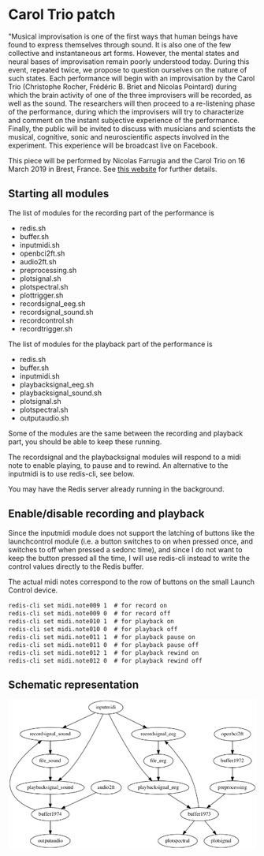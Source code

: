 # Carol Trio patch

"Musical improvisation is one of the first ways that human beings have found to
express themselves through sound. It is also one of the few collective and
instantaneous art forms. However, the mental states and neural bases of
improvisation remain poorly understood today. During this event, repeated twice,
we propose to question ourselves on the nature of such states. Each performance
will begin with an improvisation by the Carol Trio (Christophe Rocher, Frédéric
B. Briet and Nicolas Pointard) during which the brain activity of one of the
three improvisers will be recorded, as well as the sound. The researchers will
then proceed to a re-listening phase of the performance, during which the
improvisers will try to characterize and comment on the instant subjective
experience of the performance. Finally, the public will be invited to discuss
with musicians and scientists the musical, cognitive, sonic and neuroscientific
aspects involved in the experiment. This experience will be broadcast live on
Facebook.

This piece will be performed by Nicolas Farrugia and the Carol Trio on 16 March
2019 in Brest, France. See [this website](https://dev.semaineducerveau.fr/manifestation/cerveau-et-improvisation-musicale%E2%80%89-un-concert-exploratoire/) for further details.

## Starting all modules

The list of modules for the recording part of the performance is

-  redis.sh
-  buffer.sh
-  inputmidi.sh
-  openbci2ft.sh
-  audio2ft.sh
-  preprocessing.sh
-  plotsignal.sh
-  plotspectral.sh
-  plottrigger.sh
-  recordsignal_eeg.sh
-  recordsignal_sound.sh
-  recordcontrol.sh
-  recordtrigger.sh

The list of modules for the playback part of the performance is

-  redis.sh
-  buffer.sh
-  inputmidi.sh
-  playbacksignal_eeg.sh
-  playbacksignal_sound.sh
-  plotsignal.sh
-  plotspectral.sh
-  outputaudio.sh

Some of the modules are the same between the recording and playback part, you
should be able to keep these running.

The recordsignal and the playbacksignal modules will respond to a midi note to
enable playing, to pause and to rewind. An alternative to the inputmidi is to
use redis-cli, see below.

You may have the Redis server already running in the background.

## Enable/disable recording and playback

Since the inputmidi module does not support the latching of buttons like the
launchcontrol module (i.e. a button switches to on when pressed once, and
switches to off when pressed a sedonc time), and since I do not want to keep the
button pressed all the time, I will use redis-cli instead to write the control
values directly to the Redis buffer.

The actual midi notes correspond to the row of buttons on the small Launch
Control device.

    redis-cli set midi.note009 1  # for record on
    redis-cli set midi.note009 0  # for record off
    redis-cli set midi.note010 1  # for playback on
    redis-cli set midi.note010 0  # for playback off
    redis-cli set midi.note011 1  # for playback pause on
    redis-cli set midi.note011 0  # for playback pause off
    redis-cli set midi.note012 1  # for playback rewind on
    redis-cli set midi.note012 0  # for playback rewind off

## Schematic representation

![image](patch.png)
